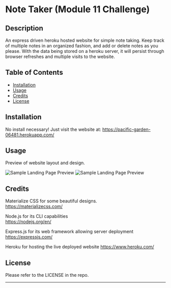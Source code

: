 # Note Taker (Module 11 Challenge)

## Description

An express driven heroku hosted website for simple note taking.  Keep track of multiple notes in an organized fashion, and add or delete notes as you please.  With the data being stored on a heroku server, it will persist through browser refreshes and multiple visits to the website.


## Table of Contents

- [Installation](#installation)
- [Usage](#usage)
- [Credits](#credits)
- [License](#license)


## Installation

No install necessary! 
Just visit the website at: https://pacific-garden-06481.herokuapp.com/


## Usage

Preview of website layout and design.

![Sample Landing Page Preview](../note-taker/Develop/public/assets/images/landing-page.PNG)
![Sample Landing Page Preview](../note-taker/Develop/public/assets/images/notes-page-example.PNG)


## Credits

Materialize CSS for some beautiful designs.  
https://materializecss.com/

Node.js for its CLI capabilities  
https://nodejs.org/en/

Express.js for its web framework allowing server deployment
https://expressjs.com/

Heroku for hosting the live deployed website
https://www.heroku.com/


## License

Please refer to the LICENSE in the repo.

---
